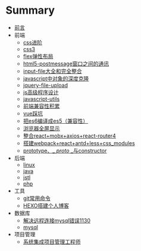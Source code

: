 # Summary

* [前言](README.md)
* 前端
    * [css进阶](css进阶.md)
    * [css3](css3.md)
    * [flex弹性布局](flex弹性布局.md)
    * [html5-postmessage窗口之间的通讯](html5-postmessage窗口之间的通讯.md)
    * [input-file大全和完全整合](input-file大全和完全整合.md)
    * [javascript中对象的深度克隆](javascript中对象的深度克隆.md)
    * [jquery-file-upload](jquery-file-upload.md)
    * [js高级程序设计](js高级程序设计.md)
    * [javascript-utils](javascript-utils.md)
    * [前端兼容性积累](前端兼容性积累.md)
    * [vue踩坑](vue踩坑.md)
    * [把es6编译成es5（兼容性）](把es6编译成es5（兼容性）.md)
    * [浏览器全屏显示](浏览器全屏显示.md)
    * [整合react+mobx+axios+react-router4](整合react+mobx+axios+react-router4.md)
    * [搭建webpack+react+antd+less+css_modules](搭建webpack+react+antd+less+css_modules.md)
    * [prototype、_ _proto_ _与constructor](JS中的prototype、__proto__与constructor.md)
* 后端
    * [linux](linux.md)
    * [java](java.md)
    * [jstl](jstl.md)
    * [php](php.md)
* 工具
    * [git常用命令](git常用命令.md)
    * [HEXO搭建个人博客](hello-world.md)
* 数据库
    * [解决远程连接mysql错误1130](解决远程连接mysql错误1130.md)
    * [mysql](mysql.md)
* 项目管理
    * [系统集成项目管理工程师](系统集成项目管理工程师.md)

